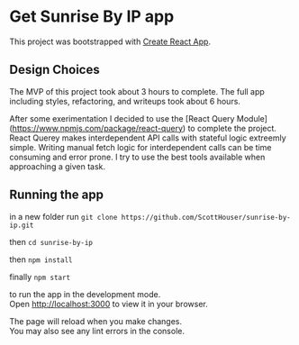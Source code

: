 # Get Sunrise By IP app

This project was bootstrapped with [Create React App](https://github.com/facebook/create-react-app).

## Design Choices

The MVP of this project took about 3 hours to complete. The full app including styles, refactoring, and writeups took about 6 hours.

After some exerimentation I decided to use the [React Query Module] (https://www.npmjs.com/package/react-query) to complete the project. React Querey makes interdependent API calls with stateful logic extreemly simple. Writing manual fetch logic for interdependent calls can be time consuming and error prone. I try to use the best tools available when approaching a given task.

## Running the app

in a new folder run `git clone https://github.com/ScottHouser/sunrise-by-ip.git`

then `cd sunrise-by-ip`

then `npm install`

finally `npm start`

to run the app in the development mode.\
Open [http://localhost:3000](http://localhost:3000) to view it in your browser.

The page will reload when you make changes.\
You may also see any lint errors in the console.

